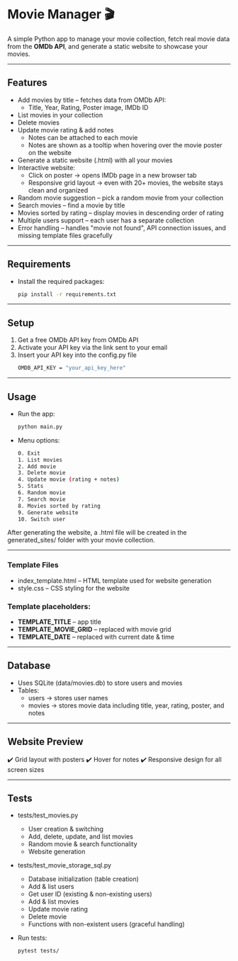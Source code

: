 # Movie Manager 🎬

A simple Python app to manage your movie collection, fetch real movie data from the **OMDb API**, and generate a static website to showcase your movies.  

---

## Features

- Add movies by title – fetches data from OMDb API:
  - Title, Year, Rating, Poster image, IMDb ID
- List movies in your collection
- Delete movies
- Update movie rating & add notes
  - Notes can be attached to each movie
  - Notes are shown as a tooltip when hovering over the movie poster on the website
- Generate a static website (<username>.html) with all your movies
- Interactive website:
  - Click on poster → opens IMDb page in a new browser tab
  - Responsive grid layout → even with 20+ movies, the website stays clean and organized
- Random movie suggestion – pick a random movie from your collection
- Search movies – find a movie by title
- Movies sorted by rating – display movies in descending order of rating
- Multiple users support – each user has a separate collection
- Error handling – handles "movie not found", API connection issues, and missing template files gracefully

---

## Requirements

- Install the required packages:
  ```bash
  pip install -r requirements.txt

---

## Setup

1. Get a free OMDb API key from OMDb API
2. Activate your API key via the link sent to your email
3. Insert your API key into the config.py file
   ```bash
   OMDB_API_KEY = "your_api_key_here"


---

## Usage

- Run the app:
  ```bash
  python main.py
- Menu options:
  ```bash
  0. Exit
  1. List movies
  2. Add movie
  3. Delete movie
  4. Update movie (rating + notes)
  5. Stats
  6. Random movie
  7. Search movie
  8. Movies sorted by rating
  9. Generate website
  10. Switch user
After generating the website, a <username>.html file will be created in the generated_sites/ folder with your movie collection.

---

### Template Files
  - index_template.html – HTML template used for website generation
  - style.css – CSS styling for the website
    
### Template placeholders:
  - __TEMPLATE_TITLE__ – app title
  - __TEMPLATE_MOVIE_GRID__ – replaced with movie grid
  - __TEMPLATE_DATE__ – replaced with current date & time
  
---

## Database

- Uses SQLite (data/movies.db) to store users and movies
- Tables:
  - users → stores user names
  - movies → stores movie data including title, year, rating, poster, and notes

---

## Website Preview

✔️ Grid layout with posters
✔️ Hover for notes
✔️ Responsive design for all screen sizes

---

## Tests

- tests/test_movies.py
  - User creation & switching
  - Add, delete, update, and list movies
  - Random movie & search functionality
  - Website generation

- tests/test_movie_storage_sql.py
  - Database initialization (table creation)
  - Add & list users
  - Get user ID (existing & non-existing users)
  - Add & list movies
  - Update movie rating
  - Delete movie
  - Functions with non-existent users (graceful handling)

- Run tests:
  ```bash
  pytest tests/

  


